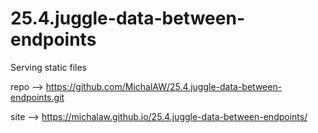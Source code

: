 # 25.4.juggle-data-between-endpoints
 Serving static files

repo --> https://github.com/MichalAW/25.4.juggle-data-between-endpoints.git

site --> https://michalaw.github.io/25.4.juggle-data-between-endpoints/
